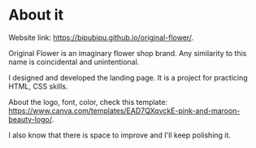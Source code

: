 # About it

Website link: https://bipubipu.github.io/original-flower/.

Original Flower is an imaginary flower shop brand. Any similarity to this name is coincidental and unintentional.

I designed and developed the landing page. It is a project for practicing HTML, CSS skills.

About the logo, font, color, check this template: https://www.canva.com/templates/EAD7QXqvckE-pink-and-maroon-beauty-logo/.

I also know that there is space to improve and I'll keep polishing it.
